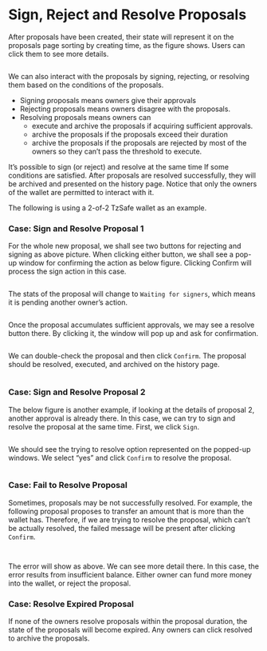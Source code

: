 # Sign, Reject and Resolve Proposals

After proposals have been created, their state will represent it on the proposals page sorting by creating time, as the figure shows. Users can click them to see more details.&#x20;

<figure><img src="../.gitbook/assets/image (59).png" alt=""><figcaption></figcaption></figure>

We can also interact with the proposals by signing, rejecting, or resolving them based on the conditions of the proposals.

* Signing proposals means owners give their approvals
* Rejecting proposals means owners disagree with the proposals.
* Resolving proposals means owners can
  * execute and archive the proposals if acquiring sufficient approvals.
  * archive the proposals if the proposals exceed their duration
  * archive the proposals if the proposals are rejected by most of the owners so they can’t pass the threshold to execute.

It’s possible to sign (or reject) and resolve at the same time If some conditions are satisfied. After proposals are resolved successfully, they will be archived and presented on the history page. Notice that only the owners of the wallet are permitted to interact with it.

The following is using a 2-of-2 TzSafe wallet as an example.

### Case: Sign and Resolve Proposal 1 <a href="#4aa78d07-9469-4fbe-9ad8-ca0556852e43" id="4aa78d07-9469-4fbe-9ad8-ca0556852e43"></a>

For the whole new proposal, we shall see two buttons for rejecting and signing as above picture. When clicking either button, we shall see a pop-up window for confirming the action as below figure. Clicking Confirm will process the sign action in this case.

<figure><img src="../.gitbook/assets/image (58).png" alt=""><figcaption></figcaption></figure>

The stats of the proposal will change to `Waiting for signers`, which means it is pending another owner’s action.

<figure><img src="../.gitbook/assets/image (21).png" alt=""><figcaption></figcaption></figure>

Once the proposal accumulates sufficient approvals, we may see a resolve button there. By clicking it, the window will pop up and ask for confirmation.

<figure><img src="../.gitbook/assets/image (34).png" alt=""><figcaption></figcaption></figure>

We can double-check the proposal and then click `Confirm`. The proposal should be resolved, executed, and archived on the history page.

<figure><img src="../.gitbook/assets/image (46).png" alt=""><figcaption></figcaption></figure>

### Case: Sign and Resolve Proposal 2 <a href="#abeceeda-381c-46e0-980b-eb8a0323a014" id="abeceeda-381c-46e0-980b-eb8a0323a014"></a>

The below figure is another example, if looking at the details of proposal 2, another approval is already there. In this case, we can try to sign and resolve the proposal at the same time. First, we click `Sign`.

<figure><img src="../.gitbook/assets/image (8).png" alt=""><figcaption></figcaption></figure>

We should see the trying to resolve option represented on the popped-up windows. We select “yes” and click `Confirm` to resolve the proposal.

<figure><img src="../.gitbook/assets/image (28).png" alt=""><figcaption></figcaption></figure>

### Case: Fail to Resolve Proposal <a href="#544a2e9e-4625-4305-ad56-39bc95ac8f94" id="544a2e9e-4625-4305-ad56-39bc95ac8f94"></a>

Sometimes, proposals may be not successfully resolved. For example, the following proposal proposes to transfer an amount that is more than the wallet has. Therefore, if we are trying to resolve the proposal, which can’t be actually resolved, the failed message will be present after clicking `Confirm`.

<figure><img src="../.gitbook/assets/image (31).png" alt=""><figcaption></figcaption></figure>

<figure><img src="../.gitbook/assets/image (27).png" alt=""><figcaption></figcaption></figure>

The error will show as above. We can see more detail there. In this case, the error results from insufficient balance. Either owner can fund more money into the wallet, or reject the proposal.

### Case: Resolve Expired Proposal <a href="#c19b6f64-f1b9-40e8-aadd-088b9eb8883b" id="c19b6f64-f1b9-40e8-aadd-088b9eb8883b"></a>

If none of the owners resolve proposals within the proposal duration, the state of the proposals will become expired. Any owners can click resolved to archive the proposals.

<figure><img src="../.gitbook/assets/image (20).png" alt=""><figcaption></figcaption></figure>
